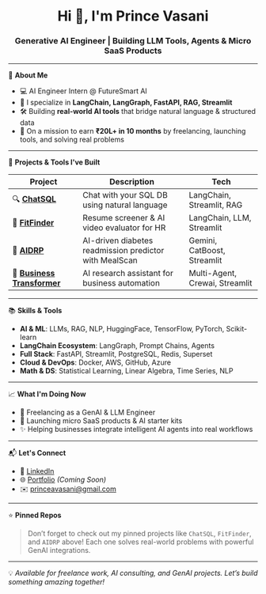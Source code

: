 <h1 align="center">Hi 👋, I'm Prince Vasani</h1>
<h3 align="center">Generative AI Engineer | Building LLM Tools, Agents & Micro SaaS Products</h3>

---

🚀 **About Me**
- 💻 AI Engineer Intern @ FutureSmart AI  
- 🤖 I specialize in **LangChain, LangGraph, FastAPI, RAG, Streamlit**  
- 🛠️ Building **real-world AI tools** that bridge natural language & structured data  
- 🎯 On a mission to earn **₹20L+ in 10 months** by freelancing, launching tools, and solving real problems

---

🧠 **Projects & Tools I've Built**

| Project | Description | Tech |
|--------|-------------|------|
| 🔍 [**ChatSQL**](https://github.com/vasaniprince/Chat_Sql) | Chat with your SQL DB using natural language | LangChain, Streamlit, RAG |
| 🧠 [**FitFinder**](https://github.com/vasaniprince/FitFinder) | Resume screener & AI video evaluator for HR | LangChain, LLM, Streamlit |
| 🏥 [**AIDRP**](https://github.com/vasaniprince/AIDRP-AI_Driven_Diabetes_Readmission_Prevention) | AI-driven diabetes readmission predictor with MealScan | Gemini, CatBoost, Streamlit |
| 🏢 [**Business Transformer**](https://github.com/vasaniprince/Business_Transformer) | AI research assistant for business automation | Multi-Agent, Crewai, Streamlit |

---

📚 **Skills & Tools**
- **AI & ML**: LLMs, RAG, NLP, HuggingFace, TensorFlow, PyTorch, Scikit-learn  
- **LangChain Ecosystem**: LangGraph, Prompt Chains, Agents  
- **Full Stack**: FastAPI, Streamlit, PostgreSQL, Redis, Superset  
- **Cloud & DevOps**: Docker, AWS, GitHub, Azure  
- **Math & DS**: Statistical Learning, Linear Algebra, Time Series, NLP  

---

📈 **What I'm Doing Now**
- 🧠 Freelancing as a GenAI & LLM Engineer  
- 🚀 Launching micro SaaS products & AI starter kits  
- ✨ Helping businesses integrate intelligent AI agents into real workflows  

---

📬 **Let's Connect**
- 🔗 [LinkedIn](https://www.linkedin.com/in/vasaniprince/)
- 🌐 [Portfolio](https://vasaniprince.github.io) *(Coming Soon)*
- ✉️ princeavasani@gmail.com

---

⭐ **Pinned Repos**
> Don’t forget to check out my pinned projects like `ChatSQL`, `FitFinder`, and `AIDRP` above! Each one solves real-world problems with powerful GenAI integrations.

---

💡 *Available for freelance work, AI consulting, and GenAI projects. Let’s build something amazing together!*
